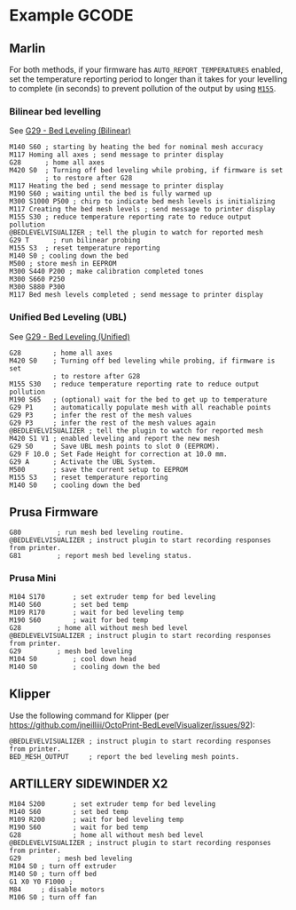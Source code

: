 # Example GCODE
## Marlin

For both methods, if your firmware has `AUTO_REPORT_TEMPERATURES` enabled, set the temperature reporting period to longer than it takes for your levelling to complete (in seconds) to prevent pollution of the output by using [`M155`](https://marlinfw.org/docs/gcode/M155.html).

### Bilinear bed levelling
See [G29 - Bed Leveling (Bilinear)](https://marlinfw.org/docs/gcode/G029-abl-bilinear.html)

```
M140 S60 ; starting by heating the bed for nominal mesh accuracy
M117 Homing all axes ; send message to printer display
G28      ; home all axes
M420 S0  ; Turning off bed leveling while probing, if firmware is set
         ; to restore after G28
M117 Heating the bed ; send message to printer display
M190 S60 ; waiting until the bed is fully warmed up
M300 S1000 P500 ; chirp to indicate bed mesh levels is initializing
M117 Creating the bed mesh levels ; send message to printer display
M155 S30 ; reduce temperature reporting rate to reduce output pollution
@BEDLEVELVISUALIZER	; tell the plugin to watch for reported mesh
G29 T	   ; run bilinear probing
M155 S3  ; reset temperature reporting
M140 S0 ; cooling down the bed
M500 ; store mesh in EEPROM
M300 S440 P200 ; make calibration completed tones
M300 S660 P250
M300 S880 P300
M117 Bed mesh levels completed ; send message to printer display
```

### Unified Bed Leveling (UBL)
See [G29 - Bed Leveling (Unified)](https://marlinfw.org/docs/gcode/G029-ubl.html)

```
G28        ; home all axes
M420 S0    ; Turning off bed leveling while probing, if firmware is set
           ; to restore after G28
M155 S30   ; reduce temperature reporting rate to reduce output pollution
M190 S65   ; (optional) wait for the bed to get up to temperature
G29 P1     ; automatically populate mesh with all reachable points
G29 P3     ; infer the rest of the mesh values
G29 P3     ; infer the rest of the mesh values again
@BEDLEVELVISUALIZER	; tell the plugin to watch for reported mesh
M420 S1 V1 ; enabled leveling and report the new mesh
G29 S0     ; Save UBL mesh points to slot 0 (EEPROM).
G29 F 10.0 ; Set Fade Height for correction at 10.0 mm.
G29 A      ; Activate the UBL System.
M500       ; save the current setup to EEPROM
M155 S3    ; reset temperature reporting
M140 S0    ; cooling down the bed
```

## Prusa Firmware
```
G80			; run mesh bed leveling routine.
@BEDLEVELVISUALIZER	; instruct plugin to start recording responses from printer.
G81			; report mesh bed leveling status.
```

### Prusa Mini

```
M104 S170		; set extruder temp for bed leveling
M140 S60		; set bed temp
M109 R170		; wait for bed leveling temp
M190 S60		; wait for bed temp
G28			; home all without mesh bed level
@BEDLEVELVISUALIZER	; instruct plugin to start recording responses from printer.
G29			; mesh bed leveling
M104 S0			; cool down head
M140 S0			; cooling down the bed
```

## Klipper
Use the following command for Klipper (per https://github.com/jneilliii/OctoPrint-BedLevelVisualizer/issues/92):
```
@BEDLEVELVISUALIZER	; instruct plugin to start recording responses from printer.
BED_MESH_OUTPUT		; report the bed leveling mesh points.
```
## ARTILLERY SIDEWINDER X2
```
M104 S200		; set extruder temp for bed leveling
M140 S60		; set bed temp
M109 R200		; wait for bed leveling temp
M190 S60		; wait for bed temp
G28			    ; home all without mesh bed level
@BEDLEVELVISUALIZER	; instruct plugin to start recording responses from printer.
G29			; mesh bed leveling 
M104 S0 ; turn off extruder
M140 S0 ; turn off bed
G1 X0 Y0 F1000 ;        
M84     ; disable motors
M106 S0 ; turn off fan
```
